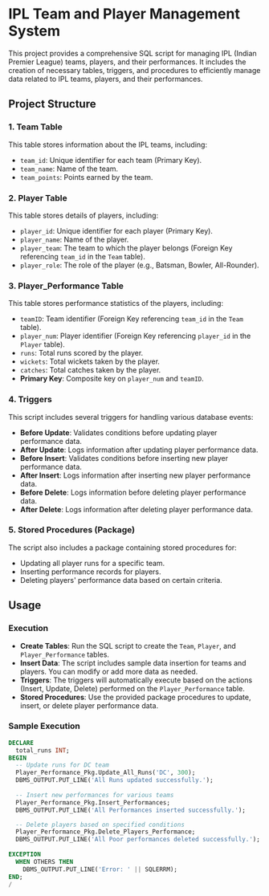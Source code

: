 # IPL Team and Player Management System

This project provides a comprehensive SQL script for managing IPL (Indian Premier League) teams, players, and their performances. It includes the creation of necessary tables, triggers, and procedures to efficiently manage data related to IPL teams, players, and their performances.

## Project Structure

### 1. Team Table
This table stores information about the IPL teams, including:
- `team_id`: Unique identifier for each team (Primary Key).
- `team_name`: Name of the team.
- `team_points`: Points earned by the team.

### 2. Player Table
This table stores details of players, including:
- `player_id`: Unique identifier for each player (Primary Key).
- `player_name`: Name of the player.
- `player_team`: The team to which the player belongs (Foreign Key referencing `team_id` in the `Team` table).
- `player_role`: The role of the player (e.g., Batsman, Bowler, All-Rounder).

### 3. Player_Performance Table
This table stores performance statistics of the players, including:
- `teamID`: Team identifier (Foreign Key referencing `team_id` in the `Team` table).
- `player_num`: Player identifier (Foreign Key referencing `player_id` in the `Player` table).
- `runs`: Total runs scored by the player.
- `wickets`: Total wickets taken by the player.
- `catches`: Total catches taken by the player.
- **Primary Key**: Composite key on `player_num` and `teamID`.

### 4. Triggers
This script includes several triggers for handling various database events:
- **Before Update**: Validates conditions before updating player performance data.
- **After Update**: Logs information after updating player performance data.
- **Before Insert**: Validates conditions before inserting new player performance data.
- **After Insert**: Logs information after inserting new player performance data.
- **Before Delete**: Logs information before deleting player performance data.
- **After Delete**: Logs information after deleting player performance data.

### 5. Stored Procedures (Package)
The script also includes a package containing stored procedures for:
- Updating all player runs for a specific team.
- Inserting performance records for players.
- Deleting players' performance data based on certain criteria.

## Usage

### Execution
- **Create Tables**: Run the SQL script to create the `Team`, `Player`, and `Player_Performance` tables.
- **Insert Data**: The script includes sample data insertion for teams and players. You can modify or add more data as needed.
- **Triggers**: The triggers will automatically execute based on the actions (Insert, Update, Delete) performed on the `Player_Performance` table.
- **Stored Procedures**: Use the provided package procedures to update, insert, or delete player performance data.

### Sample Execution
```sql
DECLARE
  total_runs INT;
BEGIN
  -- Update runs for DC team
  Player_Performance_Pkg.Update_All_Runs('DC', 300);
  DBMS_OUTPUT.PUT_LINE('All Runs updated successfully.');
  
  -- Insert new performances for various teams
  Player_Performance_Pkg.Insert_Performances;
  DBMS_OUTPUT.PUT_LINE('All Performances inserted successfully.');

  -- Delete players based on specified conditions
  Player_Performance_Pkg.Delete_Players_Performance;
  DBMS_OUTPUT.PUT_LINE('All Poor performances deleted successfully.');
    
EXCEPTION
  WHEN OTHERS THEN
    DBMS_OUTPUT.PUT_LINE('Error: ' || SQLERRM);
END;
/
